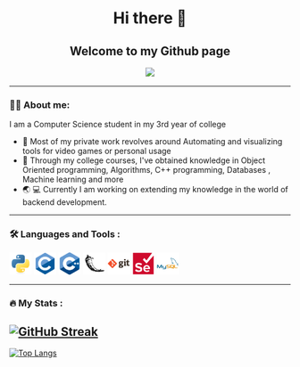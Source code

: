 <h1 align='center'>Hi there 👋</h1>
<h2 align='center'> Welcome to my Github page </h2>


<div id="header" align="center">
  <img src="https://media.giphy.com/media/Qc0BxWM9TxljvJug2x/giphy.gif" width="200"/>
</div>


---

### :technologist: About me:

I am a Computer Science student in my 3rd year of college

- :robot: Most of my private work revolves around Automating and visualizing tools for video games or personal usage
- :microscope: Through my college courses, I've obtained knowledge in Object Oriented programming, Algorithms, C++ programming, Databases , Machine learning and more
- :earth_asia: :computer: Currently I am working on extending my knowledge in the world of backend development.



---

### :hammer_and_wrench: Languages and Tools :
<div>
  <img src= "https://github.com/devicons/devicon/blob/master/icons/python/python-original.svg" width="40" height="40"></img>
  <img src= "https://github.com/devicons/devicon/blob/master/icons/c/c-original.svg" width="40" height="40"></img>
  <img src= "https://github.com/devicons/devicon/blob/master/icons/cplusplus/cplusplus-original.svg" width="40" height="40"></img>
  <img src= "https://github.com/devicons/devicon/blob/master/icons/flask/flask-original.svg" width="40" height="40"></img>
  <img src= "https://github.com/devicons/devicon/blob/master/icons/git/git-original-wordmark.svg" width="40" height="40"></img>
  <img src= "https://github.com/devicons/devicon/blob/master/icons/selenium/selenium-original.svg" width="40" height="40"></img>
  <img src= "https://github.com/devicons/devicon/blob/master/icons/mysql/mysql-original-wordmark.svg" width="40" height="40"></img>
 </div>



---
### :fire: My Stats :
[![GitHub Streak](http://github-readme-streak-stats.herokuapp.com?user=darkolol9&theme=dark&background=000000)](https://git.io/streak-stats)
---
[![Top Langs](https://github-readme-stats.vercel.app/api/top-langs/?username=darkolol9&layout=compact&theme=vision-friendly-dark)](https://github.com/anuraghazra/github-readme-stats)







<!--
**darkolol9/darkolol9** is a ✨ _special_ ✨ repository because its `README.md` (this file) appears on your GitHub profile.

Here are some ideas to get you started:

- 🔭 I’m currently working on ...
- 🌱 I’m currently learning ...
- 👯 I’m looking to collaborate on ...
- 🤔 I’m looking for help with ...
- 💬 Ask me about ...
- 📫 How to reach me: ...
- 😄 Pronouns: ...
- ⚡ Fun fact: ...
-->

